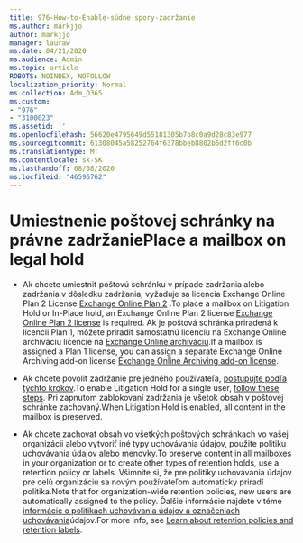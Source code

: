 ```yaml
---
title: 976-How-to-Enable-súdne spory-zadržanie
ms.author: markjjo
author: markjjo
manager: lauraw
ms.date: 04/21/2020
ms.audience: Admin
ms.topic: article
ROBOTS: NOINDEX, NOFOLLOW
localization_priority: Normal
ms.collection: Adm_O365
ms.custom:
- "976"
- "3100023"
ms.assetid: ''
ms.openlocfilehash: 56620e4795649d55181305b7b8c0a9d28c83e977
ms.sourcegitcommit: 61308045a58252764f6378bbeb8802b6d2ff6c0b
ms.translationtype: MT
ms.contentlocale: sk-SK
ms.lasthandoff: 08/08/2020
ms.locfileid: "46596762"
---
```

# <a name="place-a-mailbox-on-legal-hold"></a><span data-ttu-id="de711-102">Umiestnenie poštovej schránky na právne zadržanie</span><span class="sxs-lookup"><span data-stu-id="de711-102">Place a mailbox on legal hold</span></span>

- <span data-ttu-id="de711-103">Ak chcete umiestniť poštovú schránku v prípade zadržania alebo zadržania v dôsledku zadržania, vyžaduje sa licencia Exchange Online Plan 2 License [Exchange Online Plan 2](https://docs.microsoft.com/office365/servicedescriptions/office-365-platform-service-description/office-365-plan-options) .</span><span class="sxs-lookup"><span data-stu-id="de711-103">To place a mailbox on Litigation Hold or In-Place hold, an Exchange Online Plan 2 license [Exchange Online Plan 2 license](https://docs.microsoft.com/office365/servicedescriptions/office-365-platform-service-description/office-365-plan-options) is required.</span></span> <span data-ttu-id="de711-104">Ak je poštová schránka priradená k licencii Plan 1, môžete priradiť samostatnú licenciu na Exchange Online archiváciu licencie na [Exchange Online archiváciu](https://docs.microsoft.com/office365/servicedescriptions/exchange-online-archiving-service-description).</span><span class="sxs-lookup"><span data-stu-id="de711-104">If a mailbox is assigned a Plan 1 license, you can assign a separate Exchange Online Archiving add-on license [Exchange Online Archiving add-on license](https://docs.microsoft.com/office365/servicedescriptions/exchange-online-archiving-service-description).</span></span>

- <span data-ttu-id="de711-105">Ak chcete povoliť zadržanie pre jedného používateľa, [postupujte podľa týchto krokov](https://docs.microsoft.com/microsoft-365/compliance/create-a-litigation-hold).</span><span class="sxs-lookup"><span data-stu-id="de711-105">To enable Litigation Hold for a single user, [follow these steps](https://docs.microsoft.com/microsoft-365/compliance/create-a-litigation-hold).</span></span> <span data-ttu-id="de711-106">Pri zapnutom zablokovaní zadržania je všetok obsah v poštovej schránke zachovaný.</span><span class="sxs-lookup"><span data-stu-id="de711-106">When Litigation Hold is enabled, all content in the mailbox is preserved.</span></span>

- <span data-ttu-id="de711-107">Ak chcete zachovať obsah vo všetkých poštových schránkach vo vašej organizácii alebo vytvoriť iné typy uchovávania údajov, použite politiku uchovávania údajov alebo menovky.</span><span class="sxs-lookup"><span data-stu-id="de711-107">To preserve content in all mailboxes in your organization or to create other types of retention holds, use a retention policy or labels.</span></span> <span data-ttu-id="de711-108">Všimnite si, že pre politiky uchovávania údajov pre celú organizáciu sa novým používateľom automaticky priradí politika.</span><span class="sxs-lookup"><span data-stu-id="de711-108">Note that for organization-wide retention policies, new users are automatically assigned to the policy.</span></span> <span data-ttu-id="de711-109">Ďalšie informácie nájdete v téme [informácie o politikách uchovávania údajov a označeniach uchovávania](https://docs.microsoft.com/microsoft-365/compliance/retention-policies#applying-a-retention-policy-to-an-entire-organization-or-specific-locations)údajov.</span><span class="sxs-lookup"><span data-stu-id="de711-109">For more info, see [Learn about retention policies and retention labels](https://docs.microsoft.com/microsoft-365/compliance/retention-policies#applying-a-retention-policy-to-an-entire-organization-or-specific-locations).</span></span> 
